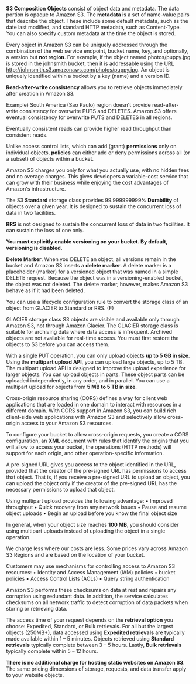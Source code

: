 
**S3 Composition**
**Objects** consist of object data and metadata. The data portion is opaque to Amazon S3. The **metadata** is a set of name-value pairs that describe the object. These include some default metadata, such as the date last modified, and standard HTTP metadata, such as Content-Type. You can also specify custom metadata at the time the object is stored.

Every object in Amazon S3 can be uniquely addressed through the combination of the web service endpoint, bucket name, key, and optionally, a version but **not region**. For example, if the object named photos/puppy.jpg is stored in the johnsmith bucket, then it is addressable using the URL http://johnsmith.s3.amazonaws.com/photos/puppy.jpg. An object is uniquely identified within a bucket by a key (name) and a version ID.

**Read-after-write consistency** allows you to retrieve objects immediately after creation in Amazon S3.

Example)
South America (Sao Paulo) region doesn't provide read-after-write consistency for overwrite PUTS and DELETES.
Amazon S3 offers eventual consistency for overwrite PUTS and DELETES in all regions.

Eventually consistent reads can provide higher read throughput than consistent reads.

Unlike access control lists, which can add (grant) **permissions** only on individual objects, **policies** can either add or deny permissions across all (or a subset) of objects within a bucket.

Amazon S3 charges you only for what you actually use, with no hidden fees and no overage charges. This gives developers a variable-cost service that can grow with their business while enjoying the cost advantages of Amazon's infrastructure.

The S3 **Standard** storage class provides 99.999999999% **Durability** of objects over a given year. It is designed to sustain the concurrent loss of data in two facilities. 

**RRS** is not designed to sustain the concurrent loss of data in two facilities. It can sustain the loss of one only.

**You must explicitly enable versioning on your bucket. By default, versioning is disabled.**

**Delete Marker**.
When you DELETE an object, all versions remain in the bucket and Amazon S3 inserts a **delete marker**.
A delete marker is a placeholder (marker) for a versioned object that was named in a simple DELETE request. Because the object was in a versioning-enabled bucket, the object was not deleted. The delete marker, however, makes Amazon S3 behave as if it had been deleted.

You can use a lifecycle configuration rule to convert the storage class of an object from GLACIER to Standard or RRS. (F)

GLACIER storage class S3 objects are visible and available only through Amazon S3, not through Amazon Glacier. The GLACIER storage class is suitable for archiving data where data access is infrequent. Archived objects are not available for real-time access. You must first restore the objects to S3 before you can access them.

With a single PUT operation, you can only upload objects **up to 5 GB in size**. Using the **multipart upload API**, you can upload large objects, up to 5 TB. The multipart upload API is designed to improve the upload experience for larger objects. You can upload objects in parts. These object parts can be uploaded independently, in any order, and in parallel. You can use a multipart upload for objects from **5 MB to 5 TB in size**.

Cross-origin resource sharing (CORS) defines a way for client web applications that are loaded in one domain to interact with resources in a different domain. With CORS support in Amazon S3, you can build rich client-side web applications with Amazon S3 and selectively allow cross-origin access to your Amazon S3 resources.

To configure your bucket to allow cross-origin requests, you create a CORS configuration, an **XML** document with rules that identify the origins that you will allow to access your bucket, the operations (HTTP methods) will support for each origin, and other operation-specific information. 

A pre-signed URL gives you access to the object identified in the URL, provided that the creator of the pre-signed URL has permissions to access that object. That is, if you receive a pre-signed URL to upload an object, you can upload the object only if the creator of the pre-signed URL has the necessary permissions to upload that object.

Using multipart upload provides the following advantage:
• Improved throughput
• Quick recovery from any network issues
• Pause and resume object uploads
• Begin an upload before you know the final object size

In general, when your object size reaches **100 MB**, you should consider using multipart uploads instead of uploading the object in a single operation.


We charge less where our costs are less. Some prices vary across Amazon S3 Regions and are based on the location of your bucket.

Customers may use mechanisms for controlling access to Amazon S3 resources:
• Identity and Access Management (IAM) policies
• bucket policies
• Access Control Lists (ACLs)
• Query string authentication

Amazon S3 performs these checksums on data at rest and repairs any corruption using redundant data. In addition, the service calculates checksums on all network traffic to detect corruption of data packets when storing or retrieving data.

The access time of your request depends on the **retrieval option** you choose: Expedited, Standard, or Bulk retrievals. For all but the largest objects (250MB+), data accessed using **Expedited retrievals** are typically made available within 1 – 5 minutes. Objects retrieved using **Standard retrievals** typically complete between 3 – 5 hours. Lastly, **Bulk retrievals** typically complete within 5 – 12 hours.

**There is no additional charge for hosting static websites on Amazon S3**. The same pricing dimensions of storage, requests, and data transfer apply to your website objects. 